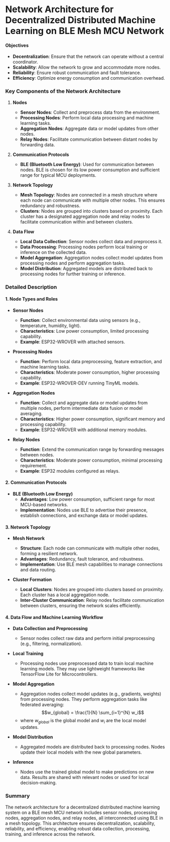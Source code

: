 # Network Architecture for Decentralized Distributed Machine Learning on BLE Mesh MCU Network

#### Objectives
- **Decentralization**: Ensure that the network can operate without a central coordinator.
- **Scalability**: Allow the network to grow and accommodate more nodes.
- **Reliability**: Ensure robust communication and fault tolerance.
- **Efficiency**: Optimize energy consumption and communication overhead.

### Key Components of the Network Architecture

1. **Nodes**
   - **Sensor Nodes**: Collect and preprocess data from the environment.
   - **Processing Nodes**: Perform local data processing and machine learning tasks.
   - **Aggregation Nodes**: Aggregate data or model updates from other nodes.
   - **Relay Nodes**: Facilitate communication between distant nodes by forwarding data.

2. **Communication Protocols**
   - **BLE (Bluetooth Low Energy)**: Used for communication between nodes. BLE is chosen for its low power consumption and sufficient range for typical MCU deployments.

3. **Network Topology**
   - **Mesh Topology**: Nodes are connected in a mesh structure where each node can communicate with multiple other nodes. This ensures redundancy and robustness.
   - **Clusters**: Nodes are grouped into clusters based on proximity. Each cluster has a designated aggregation node and relay nodes to facilitate communication within and between clusters.

4. **Data Flow**
   - **Local Data Collection**: Sensor nodes collect data and preprocess it.
   - **Data Processing**: Processing nodes perform local training or inference on the collected data.
   - **Model Aggregation**: Aggregation nodes collect model updates from processing nodes and perform aggregation tasks.
   - **Model Distribution**: Aggregated models are distributed back to processing nodes for further training or inference.

### Detailed Description

#### 1. Node Types and Roles

- **Sensor Nodes**
  - **Function**: Collect environmental data using sensors (e.g., temperature, humidity, light).
  - **Characteristics**: Low power consumption, limited processing capability.
  - **Example**: ESP32-WROVER with attached sensors.

- **Processing Nodes**
  - **Function**: Perform local data preprocessing, feature extraction, and machine learning tasks.
  - **Characteristics**: Moderate power consumption, higher processing capability.
  - **Example**: ESP32-WROVER-DEV running TinyML models.

- **Aggregation Nodes**
  - **Function**: Collect and aggregate data or model updates from multiple nodes, perform intermediate data fusion or model averaging.
  - **Characteristics**: Higher power consumption, significant memory and processing capability.
  - **Example**: ESP32-WROVER with additional memory modules.

- **Relay Nodes**
  - **Function**: Extend the communication range by forwarding messages between nodes.
  - **Characteristics**: Moderate power consumption, minimal processing requirement.
  - **Example**: ESP32 modules configured as relays.

#### 2. Communication Protocols

- **BLE (Bluetooth Low Energy)**
  - **Advantages**: Low power consumption, sufficient range for most MCU-based networks.
  - **Implementation**: Nodes use BLE to advertise their presence, establish connections, and exchange data or model updates.

#### 3. Network Topology

- **Mesh Network**
  - **Structure**: Each node can communicate with multiple other nodes, forming a resilient network.
  - **Advantages**: Redundancy, fault tolerance, and robustness.
  - **Implementation**: Use BLE mesh capabilities to manage connections and data routing.

- **Cluster Formation**
  - **Local Clusters**: Nodes are grouped into clusters based on proximity. Each cluster has a local aggregation node.
  - **Inter-Cluster Communication**: Relay nodes facilitate communication between clusters, ensuring the network scales efficiently.

#### 4. Data Flow and Machine Learning Workflow

- **Data Collection and Preprocessing**
  - Sensor nodes collect raw data and perform initial preprocessing (e.g., filtering, normalization).

- **Local Training**
  - Processing nodes use preprocessed data to train local machine learning models. They may use lightweight frameworks like TensorFlow Lite for Microcontrollers.

- **Model Aggregation**
  - Aggregation nodes collect model updates (e.g., gradients, weights) from processing nodes. They perform aggregation tasks like federated averaging:
    $$w_{global} = \frac{1}{N} \sum_{i=1}^{N} w_i$$
  - where $w_{global}$ is the global model and $w_i$ are the local model updates.

- **Model Distribution**
  - Aggregated models are distributed back to processing nodes. Nodes update their local models with the new global parameters.

- **Inference**
  - Nodes use the trained global model to make predictions on new data. Results are shared with relevant nodes or used for local decision-making.

### Summary

The network architecture for a decentralized distributed machine learning system on a BLE mesh MCU network includes sensor nodes, processing nodes, aggregation nodes, and relay nodes, all interconnected using BLE in a mesh topology. This architecture ensures decentralization, scalability, reliability, and efficiency, enabling robust data collection, processing, training, and inference across the network.
